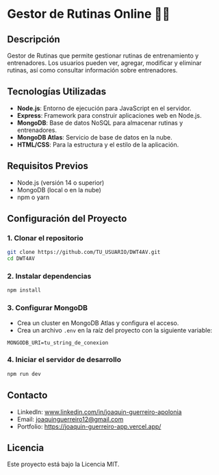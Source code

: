 # Gestor de Rutinas Online 🏋️‍♂️

## Descripción
Gestor de Rutinas que permite gestionar rutinas de entrenamiento y entrenadores. Los usuarios pueden ver, agregar, modificar y eliminar rutinas, así como consultar información sobre entrenadores.

## Tecnologías Utilizadas
- **Node.js**: Entorno de ejecución para JavaScript en el servidor.
- **Express**: Framework para construir aplicaciones web en Node.js.
- **MongoDB**: Base de datos NoSQL para almacenar rutinas y entrenadores.
- **MongoDB Atlas**: Servicio de base de datos en la nube.
- **HTML/CSS**: Para la estructura y el estilo de la aplicación.

## Requisitos Previos
- Node.js (versión 14 o superior)
- MongoDB (local o en la nube)
- npm o yarn

## Configuración del Proyecto

### 1. Clonar el repositorio
```bash
git clone https://github.com/TU_USUARIO/DWT4AV.git
cd DWT4AV
```

### 2. Instalar dependencias
```bash
npm install
```

### 3. Configurar MongoDB
- Crea un cluster en MongoDB Atlas y configura el acceso.
- Crea un archivo `.env` en la raíz del proyecto con la siguiente variable:
```plaintext
MONGODB_URI=tu_string_de_conexion
```

### 4. Iniciar el servidor de desarrollo
```bash
npm run dev
```

## Contacto
- LinkedIn: www.linkedin.com/in/joaquin-guerreiro-apolonia
- Email: joaquinguerreiro12@gmail.com
- Portfolio: https://joaquin-guerreiro-app.vercel.app/

## Licencia
Este proyecto está bajo la Licencia MIT.